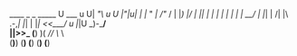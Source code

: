   ____          _   _       _____         U  ___ u 
U|  _"\ u    U |"|u| |     |_ " _|         \/"_ \/ 
\| |_) |/     \| |\| |       | |           | | | | 
 |  __/        | |_| |      /| |\      .-,_| |_| | 
 |_|          <<\___/      u |_|U       \_)-\___/  
 ||>>_       (__) )(       _// \\_           \\    
(__)__)          (__)     (__) (__)         (__)   

